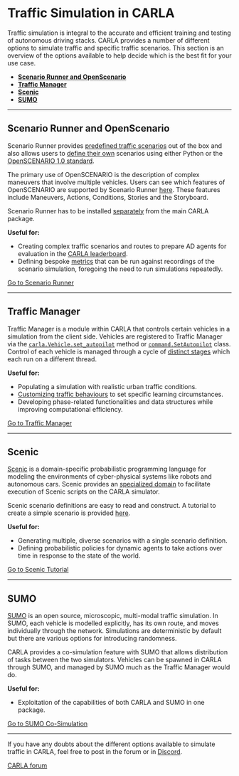 # Traffic Simulation in CARLA

Traffic simulation is integral to the accurate and efficient training and testing of autonomous driving stacks. CARLA provides a number of different options to simulate traffic and specific traffic scenarios. This section is an overview of the options available to help decide which is the best fit for your use case.

- [__Scenario Runner and OpenScenario__](#scenario-runner-and-openscenario)
- [__Traffic Manager__](#traffic-manager)
- [__Scenic__](#scenic)
- [__SUMO__](#sumo)

---

## Scenario Runner and OpenScenario

Scenario Runner provides [predefined traffic scenarios](https://carla-scenariorunner.readthedocs.io/en/latest/list_of_scenarios/) out of the box and also allows users to [define their own](https://carla-scenariorunner.readthedocs.io/en/latest/creating_new_scenario/) scenarios using either Python or the [OpenSCENARIO 1.0 standard](https://releases.asam.net/OpenSCENARIO/1.0.0/ASAM_OpenSCENARIO_BS-1-2_User-Guide_V1-0-0.html#_foreword).

The primary use of OpenSCENARIO is the description of complex maneuvers that involve multiple vehicles. Users can see which features of OpenSCENARIO are supported by Scenario Runner [here](https://carla-scenariorunner.readthedocs.io/en/latest/openscenario_support/). These features include Maneuvers, Actions, Conditions, Stories and the Storyboard. 

Scenario Runner has to be installed [separately](https://github.com/carla-simulator/scenario_runner) from the main CARLA package.

__Useful for:__

- Creating complex traffic scenarios and routes to prepare AD agents for evaluation in the [CARLA leaderboard](https://leaderboard.carla.org/).
- Defining bespoke [metrics](https://carla-scenariorunner.readthedocs.io/en/latest/metrics_module/) that can be run against recordings of the scenario simulation, foregoing the need to run simulations repeatedly.

<div class="build-buttons">
<p>
<a href="https://carla-scenariorunner.readthedocs.io" target="_blank" class="btn btn-neutral" title="Go to Scenario Runner">
Go to Scenario Runner</a>
</p>
</div>

---

## Traffic Manager

Traffic Manager is a module within CARLA that controls certain vehicles in a simulation from the client side. Vehicles are registered to Traffic Manager via the [`carla.Vehicle.set_autopilot`](https://carla.readthedocs.io/en/latest/python_api/#carla.Vehicle.set_autopilot) method or [`command.SetAutopilot`](https://carla.readthedocs.io/en/latest/python_api/#commandsetautopilot) class. Control of each vehicle is managed through a cycle of [distinct stages](adv_traffic_manager.md#stages) which each run on a different thread.

__Useful for:__

- Populating a simulation with realistic urban traffic conditions. 
- [Customizing traffic behaviours](adv_traffic_manager.md#general-considerations) to set specific learning circumstances.
- Developing phase-related functionalities and data structures while improving computational efficiency.

<div class="build-buttons">
<p>
<a href="https://carla.readthedocs.io/en/latest/adv_traffic_manager/" target="_blank" class="btn btn-neutral" title="Go to Traffic Manager">
Go to Traffic Manager</a>
</p>
</div>

---

## Scenic

[Scenic](https://scenic-lang.readthedocs.io) is a domain-specific probabilistic programming language for modeling the environments of cyber-physical systems like robots and autonomous cars. Scenic provides an [specialized domain](https://scenic-lang.readthedocs.io/en/latest/modules/scenic.simulators.carla.html) to facilitate execution of Scenic scripts on the CARLA simulator. 

Scenic scenario definitions are easy to read and construct. A tutorial to create a simple scenario is provided [here](tuto_G_scenic.md).

__Useful for:__

- Generating multiple, diverse scenarios with a single scenario definition.
- Defining probabilistic policies for dynamic agents to take actions over time in response to the state of the world.

<div class="build-buttons">
<p>
<a href="https://carla.readthedocs.io/en/latest/tuto_G_scenic/" target="_blank" class="btn btn-neutral" title="Go to Scenic Tutorial">
Go to Scenic Tutorial</a>
</p>
</div>

---

## SUMO

[SUMO](https://sumo.dlr.de/docs/SUMO_at_a_Glance.html) is an open source, microscopic, multi-modal traffic simulation. In SUMO, each vehicle is modelled explicitly, has its own route, and moves individually through the network. Simulations are deterministic by default but there are various options for introducing randomness. 

CARLA provides a co-simulation feature with SUMO that allows distribution of tasks between the two simulators. Vehicles can be spawned in CARLA through SUMO, and managed by SUMO much as the Traffic Manager would do. 

__Useful for:__

- Exploitation of the capabilities of both CARLA and SUMO in one package.

<div class="build-buttons">
<p>
<a href="https://carla.readthedocs.io/en/latest/adv_sumo/" target="_blank" class="btn btn-neutral" title="Go to SUMO Co-Simulation">
Go to SUMO Co-Simulation</a>
</p>
</div>

---

If you have any doubts about the different options available to simulate traffic in CARLA, feel free to post in the forum or in [Discord](https://discord.gg/8kqACuC).

<div class="build-buttons">
<p>
<a href="https://github.com/carla-simulator/carla/discussions/" target="_blank" class="btn btn-neutral" title="Go to the CARLA forum">
CARLA forum</a>
</p>
</div>

